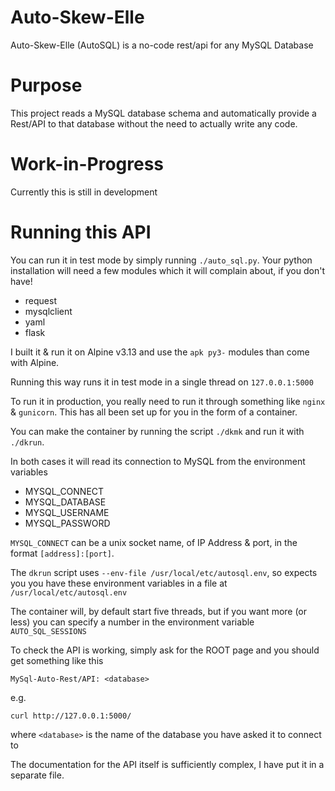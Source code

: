 # Auto-Skew-Elle
Auto-Skew-Elle (AutoSQL) is a no-code rest/api for any MySQL Database

# Purpose
This project reads a MySQL database schema and automatically provide a Rest/API to that database
without the need to actually write any code.


# Work-in-Progress

Currently this is still in development


# Running this API

You can run it in test mode by simply running `./auto_sql.py`. Your python installation will need a few modules
which it will complain about, if you don't have!

- request
- mysqlclient
- yaml
- flask

I built it & run it on Alpine v3.13 and use the `apk py3-` modules than come with Alpine.

Running this way runs it in test mode in a single thread on `127.0.0.1:5000`

To run it in production, you really need to run it through something like `nginx` & `gunicorn`. This has all been set up for you
in the form of a container.

You can make the container by running the script `./dkmk` and run it with `./dkrun`.

In both cases it will read its connection to MySQL from the environment variables

- MYSQL_CONNECT
- MYSQL_DATABASE
- MYSQL_USERNAME
- MYSQL_PASSWORD

`MYSQL_CONNECT` can be a unix socket name, of IP Address & port, in the format `[address]:[port]`.

The `dkrun` script uses `--env-file /usr/local/etc/autosql.env`, so expects you you have these environment variables in a file at `/usr/local/etc/autosql.env`

The container will, by default start five threads, but if you want more (or less) you can specify a number in the
environment variable `AUTO_SQL_SESSIONS`

To check the API is working, simply ask for the ROOT page and you should get something like this

	MySql-Auto-Rest/API: <database>

e.g.

	curl http://127.0.0.1:5000/

where `<database>` is the name of the database you have asked it to connect to

The documentation for the API itself is sufficiently complex, I have put it in a separate file.

